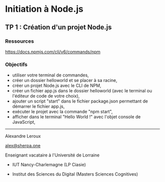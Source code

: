 # Initiation à Node.js

## TP 1 : Création d'un projet Node.js

### Ressources

https://docs.npmjs.com/cli/v6/commands/npm

### Objectifs

- utiliser votre terminal de commandes,
- créer un dossier helloworld et se placer à sa racine,
- créer un projet Node.js avec le CLI de NPM,
- créer un fichier app.js dans le dossier helloworld (avec le terminal ou l'éditeur de code de votre choix),
- ajouter un script "start" dans le fichier package.json permettant de démarrer le fichier app.js,
- exécuter le projet avec la commande "npm start",
- afficher dans le terminal "Hello World !" avec l'objet console de JavaScript,

---

Alexandre Leroux

alex@sherpa.one

Enseignant vacataire à l'Université de Lorraine

- IUT Nancy-Charlemagne (LP Ciasie)

- Institut des Sciences du Digital (Masters Sciences Cognitives)
